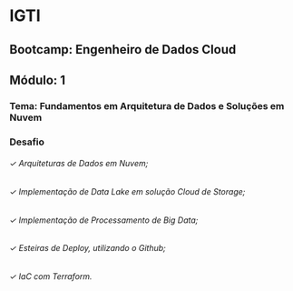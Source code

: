 # IGTI
## Bootcamp: Engenheiro de Dados Cloud

## Módulo: 1
### Tema: Fundamentos em Arquitetura de Dados e Soluções em Nuvem

### Desafio

###### ✓ Arquiteturas de Dados em Nuvem;
###### ✓ Implementação de Data Lake em solução Cloud de Storage;
###### ✓ Implementação de Processamento de Big Data;
###### ✓ Esteiras de Deploy, utilizando o Github;
###### ✓ IaC com Terraform.
